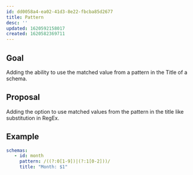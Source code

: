 ```yaml
---
id: dd0058a4-ea02-41d3-8e22-fbcba85d2677
title: Pattern
desc: ''
updated: 1620592158017
created: 1620582369711
---
```


## Goal

Adding the ability to use the matched value from a pattern in the Title of a schema.

## Proposal

Adding the option to use matched values from the pattern in the title like substitution in RegEx. 

## Example

```yml
schemas: 
   - id: month
     pattern: /((?:0[1-9])|(?:1[0-2]))/
     title: "Month: $1"
```